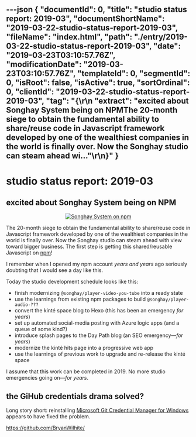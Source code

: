 ---json
{
  "documentId": 0,
  "title": "studio status report: 2019-03",
  "documentShortName": "2019-03-22-studio-status-report-2019-03",
  "fileName": "index.html",
  "path": "./entry/2019-03-22-studio-status-report-2019-03",
  "date": "2019-03-23T03:10:57.76Z",
  "modificationDate": "2019-03-23T03:10:57.76Z",
  "templateId": 0,
  "segmentId": 0,
  "isRoot": false,
  "isActive": true,
  "sortOrdinal": 0,
  "clientId": "2019-03-22-studio-status-report-2019-03",
  "tag": "{\r\n  \"extract\": \"excited about Songhay System being on NPMThe 20-month siege to obtain the fundamental ability to share/reuse code in Javascript framework developed by one of the wealthiest companies in the world is finally over. Now the Songhay studio can steam ahead wi...\"\r\n}"
}
---

# studio status report: 2019-03

## excited about Songhay System being on NPM

<div style="text-align:center">

[<img alt="Songhay System on npm" src="https://farm8.staticflickr.com/7821/33569352448_26e910c124_c.jpg">](https://www.flickr.com/photos/wilhite/33569352448/in/dateposted-public/)

</div>

The 20-month siege to obtain the fundamental ability to share/reuse code in Javascript framework developed by one of the wealthiest companies in the world is finally over. Now the Songhay studio can steam ahead with view toward bigger business. The first step is getting this shared/reusable Javascript on [npm](https://www.npmjs.com/~rasx)!

I remember when I opened my npm account *years and years* ago seriously doubting that I would see a day like this.

Today the studio development schedule looks like this:

* finish modernizing `@songhay/player-video-you-tube` into a ready state
* use the learnings from existing npm packages to build `@songhay/player-audio-???`
* convert the kinté space blog to Hexo (this has been an emergency *for years*)
* set up automated social-media posting with Azure logic apps (and a queue of some kind?)
* introduce splash pages to the Day Path blog (an SEO emergency—*for years*)
* modernize the kinté hits page into a progressive web app
* use the learnings of previous work to upgrade and re-release the kinté space

I assume that this work can be completed in 2019. No more studio emergencies going on—*for years*.

## the GiHub credentials drama solved?

Long story short: reinstalling [Microsoft Git Credential Manager for Windows](https://github.com/Microsoft/Git-Credential-Manager-for-Windows/releases/latest) appears to have fixed the problem.

<https://github.com/BryanWilhite/>
